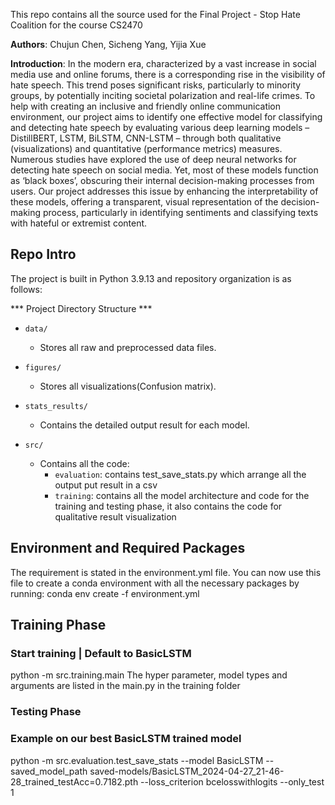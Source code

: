This repo contains all the source used for the Final Project - Stop Hate Coalition for the course CS2470

**Authors**: Chujun Chen, Sicheng Yang, Yijia Xue

**Introduction**: In the modern era, characterized by a vast increase in social media use and online forums, there is a corresponding rise in the visibility of hate speech. This trend poses significant risks, particularly to minority groups, by potentially inciting societal polarization and real-life crimes. To help with creating an inclusive and friendly online communication environment, our project aims to identify one effective model for classifying and detecting hate speech by evaluating various deep learning models – DistillBERT, LSTM, BiLSTM, CNN-LSTM – through both qualitative (visualizations) and quantitative (performance metrics) measures. 
Numerous studies have explored the use of deep neural networks for detecting hate speech on social media. Yet, most of these models function as ‘black boxes’, obscuring their internal decision-making processes from users. Our project addresses this issue by enhancing the interpretability of these models, offering a transparent, visual representation of the decision-making process, particularly in identifying sentiments and classifying texts with hateful or extremist content.


## Repo Intro

The project is built in Python 3.9.13 and repository organization is as follows:

*** Project Directory Structure ***

- `data/`
  - Stores all raw and preprocessed data files.

- `figures/`
  - Stores all visualizations(Confusion matrix).

- `stats_results/`
  - Contains the detailed output result for each model.


- `src/`
  - Contains all the code:
    - `evaluation`: contains test_save_stats.py which arrange all the output put result in a csv
    - `training`: contains all the model architecture and code for the training and testing phase, it also contains the code for qualitative result visualization


## Environment and Required Packages
The requirement is stated in the environment.yml file. You can now use this file to create a conda environment with all the necessary packages by running: conda env create -f environment.yml

## Training Phase

### Start training | Default to BasicLSTM
python -m src.training.main
The hyper parameter, model types and arguments are listed in the main.py in the training folder

### Testing Phase
### Example on our best BasicLSTM trained model
python -m src.evaluation.test_save_stats --model BasicLSTM --saved_model_path saved-models/BasicLSTM_2024-04-27_21-46-28_trained_testAcc=0.7182.pth --loss_criterion bcelosswithlogits --only_test 1
